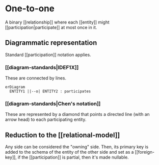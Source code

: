 # One-to-one
A binary [[relationship]] where each [[entity]] might [[participation|participate]] at most once in it.

## Diagrammatic representation
Standard [[participation]] notation applies.

### [[diagram-standards|IDEF1X]]
These are connected by lines. 
```mermaid
erDiagram
  ENTITY1 ||--o| ENTITY2 : participates
```


### [[diagram-standards|Chen's notation]]
These are represented by a diamond that points a directed line (with an arrow head) to each participating entity.

## Reduction to the [[relational-model]]
Any side can be considered the "owning" side. Then, its primary key is added to the schema of the entity of the other side and set as a [[foreign-key]], if the [[participation]] is partial, then it's made nullable.

